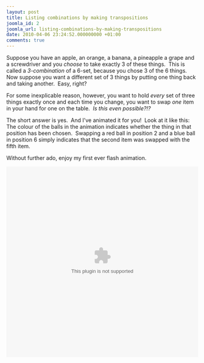 ```yaml
---
layout: post
title: Listing combinations by making transpositions
joomla_id: 2
joomla_url: listing-combinations-by-making-transpositions
date: 2010-04-06 23:24:52.000000000 +01:00
comments: true
---
```


Suppose you have an apple, an orange, a banana, a pineapple a grape and a
screwdriver and you _choose_ to take exactly 3 of these things.  This is called a
_3-combination_ of a 6-set, because you chose 3 of the 6 things.  Now suppose you
want a different set of 3 things by putting one thing back and taking another. 
Easy, right?

For some inexplicable reason, however, you want to hold _every_ set of three
things exactly once and each time you change, you want to swap _one_ item in your
hand for one on the table.  _Is this even possible?!?_

The short answer is yes.  And I've animated it for you!  Look at it like this: 
The colour of the balls in the animation indicates whether the thing in that
position has been chosen.  Swapping a red ball in position 2 and a blue ball in
position 6 simply indicates that the second item was swapped with the fifth item.

Without further ado, enjoy my first ever flash animation.

<object width="100%" height="500px" data="{{ site.baseurl }}/images/images/swf/graycodeforum.swf"></object>

